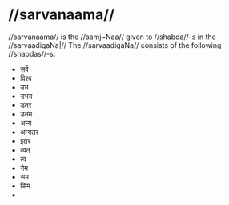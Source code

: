 # //sarvanaama//

//sarvanaama// is the //samj~Naa// given to //shabda//-s in the //sarvaadigaNa|// The //sarvaadigaNa// consists of the following //shabdas//-s:

- सर्व
- विश्व
- उभ
- उभय
- डतर
- डतम
- अन्य
- अन्यतर
- इतर
- त्वत्
- त्व
- नेम
- सम
- सिम
- 
<!--stackedit_data:
eyJoaXN0b3J5IjpbOTI3MzE0NDIyLDEzNzc5NTU4NTcsLTE0OD
U1MDY2OTEsODk0MjIzNDE1LDkwMzgzNjkwNCwtMTY3OTcyNDg0
MF19
-->